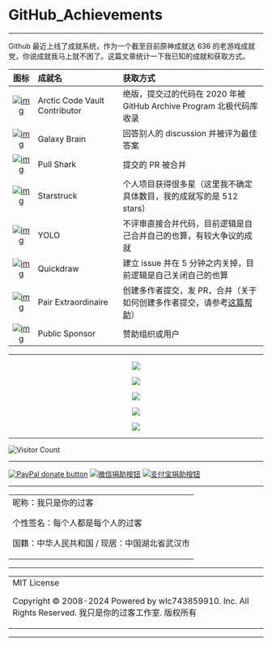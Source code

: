 # GitHub_Achievements

---

Github 最近上线了成就系统，作为一个截至目前原神成就达 636 的老游戏成就党，你说成就我马上就不困了。这篇文章统计一下我已知的成就和获取方式。

|                             图标                             | 成就名                        | 获取方式                                                     |
| :----------------------------------------------------------: | :---------------------------- | :----------------------------------------------------------- |
| [![img](https://github.githubassets.com/images/modules/profile/achievements/arctic-code-vault-contributor-default.png)](https://github.githubassets.com/images/modules/profile/achievements/arctic-code-vault-contributor-default.png) | Arctic Code Vault Contributor | 绝版，提交过的代码在 2020 年被 GitHub Archive Program 北极代码库收录 |
| [![img](https://github.githubassets.com/images/modules/profile/achievements/galaxy-brain-default.png)](https://github.githubassets.com/images/modules/profile/achievements/galaxy-brain-default.png) | Galaxy Brain                  | 回答别人的 discussion 并被评为最佳答案                       |
| [![img](https://github.githubassets.com/images/modules/profile/achievements/pull-shark-default.png)](https://github.githubassets.com/images/modules/profile/achievements/pull-shark-default.png) | Pull Shark                    | 提交的 PR 被合并                                             |
| [![img](https://github.githubassets.com/images/modules/profile/achievements/starstruck-default.png)](https://github.githubassets.com/images/modules/profile/achievements/starstruck-default.png) | Starstruck                    | 个人项目获得很多星（这里我不确定具体数目，我的成就写的是 512 stars） |
| [![img](https://github.githubassets.com/images/modules/profile/achievements/yolo-default.png)](https://github.githubassets.com/images/modules/profile/achievements/yolo-default.png) | YOLO                          | 不评审直接合并代码，目前逻辑是自己合并自己的也算，有较大争议的成就 |
| [![img](https://github.githubassets.com/images/modules/profile/achievements/quickdraw-default.png)](https://github.githubassets.com/images/modules/profile/achievements/quickdraw-default.png) | Quickdraw                     | 建立 issue 并在 5 分钟之内关掉，目前逻辑是自己关闭自己的也算 |
| [![img](https://github.githubassets.com/images/modules/profile/achievements/pair-extraordinaire-default.png)](https://github.githubassets.com/images/modules/profile/achievements/pair-extraordinaire-default.png) | Pair Extraordinaire           | 创建多作者提交，发 PR，合并（关于如何创建多作者提交，请参考[这篇帮助](https://docs.github.com/cn/pull-requests/committing-changes-to-your-project/creating-and-editing-commits/creating-a-commit-with-multiple-authors)） |
| [![img](https://github.githubassets.com/images/modules/profile/achievements/public-sponsor-default.png)](https://github.githubassets.com/images/modules/profile/achievements/public-sponsor-default.png) | Public Sponsor                | 赞助组织或用户                                               |

---

<p align="center">
  <img src="https://raw.github.ink/wlc743859910/GitHub_Achievements/master/img/1.webp">
</p>

<p align="center">
  <img src="https://raw.github.ink/wlc743859910/GitHub_Achievements/master/img/2.webp">
</p>

<p align="center">
  <img src="https://raw.github.ink/wlc743859910/GitHub_Achievements/master/img/3.webp">
</p>

<p align="center">
  <img src="https://raw.github.ink/wlc743859910/GitHub_Achievements/master/img/4.webp">
</p>

<p align="center">
  <img src="https://raw.github.ink/wlc743859910/GitHub_Achievements/master/img/5.webp">
</p>

---

![Visitor Count](https://profile-counter.glitch.me/{GitHub_Achievements}/count.svg)

---

[![PayPal donate button](https://img.shields.io/badge/PayPal-donate-green.svg)](https://paypal.me/)  [![微信捐助按钮](https://img.shields.io/badge/%E5%BE%AE%E4%BF%A1-%E5%90%91TA%E6%8D%90%E5%8A%A9-green.svg)](图片链接) [![支付宝捐助按钮](https://img.shields.io/badge/%E6%94%AF%E4%BB%98%E5%AE%9D-%E5%90%91TA%E6%8D%90%E5%8A%A9-green.svg)](图片链接)

---

<table>
    <tr>
        <td >
昵称：我只是你的过客

个性签名：每个人都是每个人的过客

国籍：中华人民共和国 / 现居：中国湖北省武汉市
        </center>
        </td>
    </tr>
</table>

---

<table>
    <tr>
        <td >
MIT License

Copyright © 2008-2024 Powered by wlc743859910. Inc. All Rights Reserved. 我只是你的过客工作室. 版权所有
        </center>
        </td>
    </tr>
</table>

---
